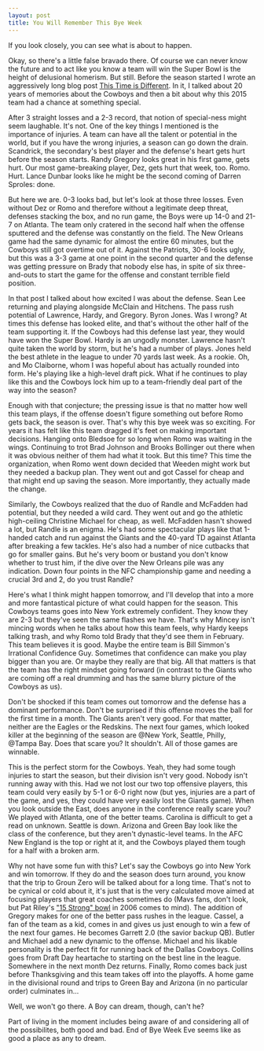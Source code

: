```yaml
---
layout: post
title: You Will Remember This Bye Week 
---
```

If you look closely, you can see what is about to happen.

Okay, so there's a little false bravado there. Of course we can never know the future and to act like you know a team will win the Super Bowl is the height of delusional homerism. But still. Before the season started I wrote an aggressively long blog post [This Time is Different](http://lebo.io/2015/07/29/this-time-is-different.html). In it, I talked about 20 years of memories about the Cowboys and then a bit about why this 2015 team had a chance at something special.  

After 3 straight losses and a 2-3 record, that notion of special-ness might seem laughable. It's not. One of the key things I mentioned is the importance of injuries. A team can have all the talent or potential in the world, but if you have the wrong injuries, a season can go down the drain. Scandrick, the secondary's best player and the defense's heart gets hurt before the season starts. Randy Gregory looks great in his first game, gets hurt. Our most game-breaking player, Dez, gets hurt that week, too. Romo. Hurt. Lance Dunbar looks like he might be the second coming of Darren Sproles: done.  

But here we are. 0-3 looks bad, but let's look at those three losses. Even without Dez or Romo and therefore without a legitimate deep threat, defenses stacking the box, and no run game, the Boys were up 14-0 and 21-7 on Atlanta. The team only cratered in the second half when the offense sputtered and the defense was constantly on the field. The New Orleans game had the same dynamic for almost the entire 60 minutes, but the Cowboys still got overtime out of it. Against the Patriots, 30-6 looks ugly, but this was a 3-3 game at one point in the second quarter and the defense was getting pressure on Brady that nobody else has, in spite of six three-and-outs to start the game for the offense and constant terrible field position. 

In that post I talked about how excited I was about the defense. Sean Lee returning and playing alongside McClain and Hitchens. The pass rush potential of Lawrence, Hardy, and Gregory. Byron Jones. Was I wrong? At times this defense has looked elite, and that's without the other half of the team supporting it. If the Cowboys had this defense last year, they would have won the Super Bowl. Hardy is an ungodly monster. Lawrence hasn't quite taken the world by storm, but he's had a number of plays. Jones held the best athlete in the league to under 70 yards last week. As a rookie. Oh, and Mo Claiborne, whom I was hopeful about has actually rounded into form. He's playing like a high-level draft pick. What if he continues to play like this and the Cowboys lock him up to a team-friendly deal part of the way into the season?  

Enough with that conjecture; the pressing issue is that no matter how well this team plays, if the offense doesn't figure something out before Romo gets back, the season is over. That's why this bye week was so exciting. For years it has felt like this team dragged it's feet on making important decisions. Hanging onto Bledsoe for so long when Romo was waiting in the wings. Continuing to trot Brad Johnson and Brooks Bollinger out there when it was obvious neither of them had what it took. But this time? This time the organization, when Romo went down decided that Weeden might work but they needed a backup plan. They went out and got Cassel for cheap and that might end up saving the season. More importantly, they actually made the change.   

Similarly, the Cowboys realized that the duo of Randle and McFadden had potential, but they needed a wild card. They went out and go the athletic high-ceiling Christine Michael for cheap, as well. McFadden hasn't showed a lot, but Randle is an enigma. He's had some spectacular plays like that 1-handed catch and run against the Giants and the 40-yard TD against Atlanta after breaking a few tackles. He's also had a number of nice cutbacks that go for smaller gains. But he's very boom or bustand you don't know whether to trust him, if the dive over the New Orleans pile was any indication. Down four points in the NFC championship game and needing a crucial 3rd and 2, do you trust Randle?   

Here's what I think might happen tomorrow, and I'll develop that into a more and more fantastical picture of what could happen for the season. 
 This Cowboys teams goes into New York extremely confident. They know they are 2-3 but they've seen the same flashes we have. That's why Mincey isn't mincing words when he talks about how this team feels, why Hardy keeps talking trash, and why Romo told Brady that they'd see them in February. This team believes it is good. Maybe the entire team is Bill Simmon's Irrational Confidence Guy. Sometimes that confidence can make you play bigger than you are. Or maybe they really are that big. All that matters is that the team has the right mindset going forward (in contrast to the Giants who are coming off a real drumming and has the same blurry picture of the Cowboys as us). 

Don't be shocked if this team comes out tomorrow and the defense has a dominant performance. Don't be surprised if this offense moves the ball for the first time in a month. The Giants aren't very good. For that matter, neither are the Eagles or the Redskins. The next four games, which looked killer at the beginning of the season are @New York, Seattle, Philly, @Tampa Bay. Does that scare you? It shouldn't. All of those games are winnable.

This is the perfect storm for the Cowboys. Yeah, they had some tough injuries to start the season, but their division isn't very good. Nobody isn't running away with this. Had we not lost our two top offensive players, this team could very easily by 5-1 or 6-0 right now (but yes, injuries are a part of the game, and yes, they could have very easily lost the Giants game). When you look outside the East, does anyone in the conference really scare you? We played with Atlanta, one of the better teams. Carolina is difficult to get a read on unknown. Seattle is down. Arizona and Green Bay look like the class of the conference, but they aren't dynastic-level teams. In the AFC New England is the top or right at it, and the Cowboys played them tough for a half with a broken arm.  

Why not have some fun with this? Let's say the Cowboys go into New York and win tomorrow. If they do and the season does turn around, you know that the trip to Groun Zero will be talked about for a long time. That's not to be cynical or cold about it, it's just that is the very calculated move aimed at focusing players that great coaches sometimes do (Mavs fans, don't look, but Pat Riley's ["15 Strong" bowl](http://sports.espn.go.com/nba/dailydime?page=dailydime-060621) in 2006 comes to mind). The addition of Gregory makes for one of the better pass rushes in the league. Cassel, a fan of the team as a kid, comes in and gives us just enough to win a few of the next four games. He becomes Garrett 2.0 (the savior backup QB). Butler and Michael add a new dynamic to the offense. Michael and his likable personality is the perfect fit for running back of the Dallas Cowboys. Collins goes from Draft Day heartache to starting on the best line in the league. Somewhere in the next month Dez returns. Finally, Romo comes back just before Thanksgiving and this team takes off into the playoffs. A home game in the divisional round and trips to Green Bay and Arizona (in no particular order) culminates in...

Well, we won't go there. A Boy can dream, though, can't he?

Part of living in the moment includes being aware of and considering all of the possibilites, both good and bad. End of Bye Week Eve seems like as good a place as any to dream.  
